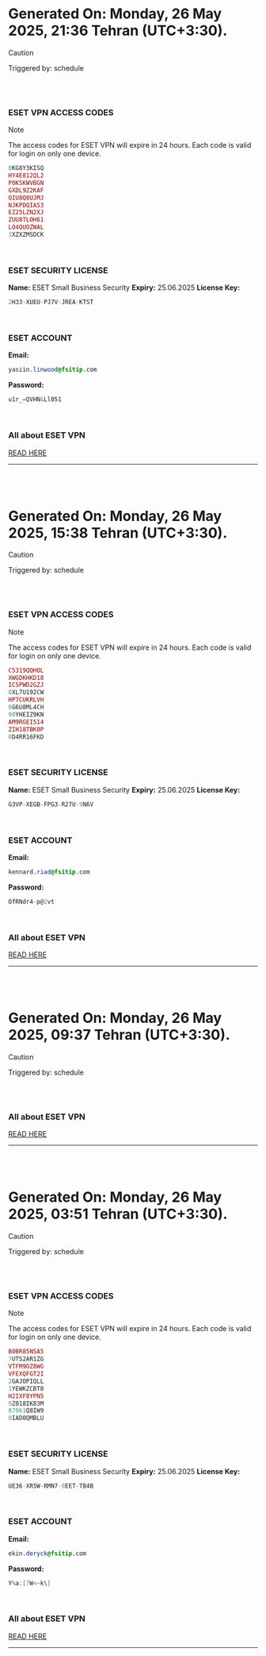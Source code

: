 # Generated On: Monday, 26 May 2025, 21:36 Tehran (UTC+3:30).

> [!CAUTION]
> Triggered by: schedule

<br><br>

### ESET VPN ACCESS CODES

> [!NOTE]
> The access codes for ESET VPN will expire in 24 hours.
> Each code is valid for login on only one device.

```ruby
0KG8Y3KISQ
HY4E812QL2
P0KSKWVBGN
GXDL9Z2KAF
OIU8Q8UJMJ
NJKPDQIA53
EZ25LZN2XJ
ZUU8TLOH61
LO4QUOZWAL
3XZXZMSDCK
```

<br>

### ESET SECURITY LICENSE

**Name:** ESET Small Business Security
**Expiry:** 25.06.2025
**License Key:**

```POV-Ray SDL
2H33-XUEU-PJ7V-JREA-KTST
```

<br>

### ESET ACCOUNT

**Email:**

```CSS
yasiin.linwood@fsitip.com
```

**Password:**

```POV-Ray SDL
u1r_=QVHN&Ll051
```

<br>

### All about ESET VPN

[READ HERE](https://t.me/F_NiREvil/2113)

---

<br><br>

# Generated On: Monday, 26 May 2025, 15:38 Tehran (UTC+3:30).

> [!CAUTION]
> Triggered by: schedule

<br><br>

### ESET VPN ACCESS CODES

> [!NOTE]
> The access codes for ESET VPN will expire in 24 hours.
> Each code is valid for login on only one device.

```ruby
C5319QQHOL
XWGDKHKD18
IC5PWD2GZJ
8XL7U192CW
HP7CUKRLVH
6G6U8ML4CH
90YHEIZ9KN
AM9RGEI514
ZIH18TBK0P
0D4RR16FKD
```

<br>

### ESET SECURITY LICENSE

**Name:** ESET Small Business Security
**Expiry:** 25.06.2025
**License Key:**

```POV-Ray SDL
G3VP-XEGB-FPG3-R27U-9N6V
```

<br>

### ESET ACCOUNT

**Email:**

```CSS
kennard.riad@fsitip.com
```

**Password:**

```POV-Ray SDL
OfRNdr4-p@2vt
```

<br>

### All about ESET VPN

[READ HERE](https://t.me/F_NiREvil/2113)

---

<br><br>

# Generated On: Monday, 26 May 2025, 09:37 Tehran (UTC+3:30).

> [!CAUTION]
> Triggered by: schedule

<br><br>

### All about ESET VPN

[READ HERE](https://t.me/F_NiREvil/2113)

---

<br><br>

# Generated On: Monday, 26 May 2025, 03:51 Tehran (UTC+3:30).

> [!CAUTION]
> Triggered by: schedule

<br><br>

### ESET VPN ACCESS CODES

> [!NOTE]
> The access codes for ESET VPN will expire in 24 hours.
> Each code is valid for login on only one device.

```ruby
B0BR85NSA5
7UTS2AR1ZG
VTFM9OZ8WG
VFEXQFGT2I
2GAJOPIQLL
1YEWKZCBT0
H2IXF8YPN5
9Z018IK83M
87061Q8IW9
0IAD0QMBLU
```

<br>

### ESET SECURITY LICENSE

**Name:** ESET Small Business Security
**Expiry:** 25.06.2025
**License Key:**

```POV-Ray SDL
UE36-XR5W-RMN7-8EET-TB4B
```

<br>

### ESET ACCOUNT

**Email:**

```CSS
ekin.deryck@fsitip.com
```

**Password:**

```POV-Ray SDL
Y%a:[7W<~k\[
```

<br>

### All about ESET VPN

[READ HERE](https://t.me/F_NiREvil/2113)

---

<br><br>

